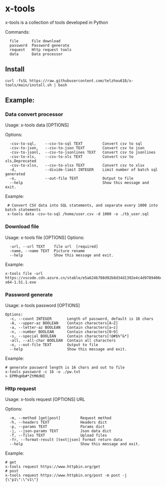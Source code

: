 # x-tools

x-tools is a collection of tools developed in Python

Commands:

```shell
  file      File download
  password  Password generate
  request   Http request tools
  data      Data processor
```

## Install

```shell
curl -fsSL https://raw.githubusercontent.com/telzhou618/x-tools/main/install.sh | bash
```

## Example:

### Data convert  processor

Usage: x-tools data [OPTIONS]

Options:

```shell
  -csv-to-sql,    --csv-to-sql TEXT         Convert csv to sql
  -csv-to-json,   --csv-to-json TEXT        Convert csv to json                           
  -csv-to-jsonl,  --csv-to-jsonlines TEXT   Convert csv to jsonlines    
  -csv-to-xls,    --csv-to-xls TEXT         Convert csv to xls,Deprecated
  -csv-to-xlsx,   --csv-to-xlsx TEXT        Convert csv to xlsx
  -d,             --divide-limit INTEGER    Limit number of batch sql generated
  -o,             --out-file TEXT           Output to file
  --help                                    Show this message and exit.
```

Example:

```shell
 # Convert CSV data into SQL statements, and separate every 1000 into batch statements
 x-tools data -csv-to-sql /home/user.csv -d 1000 -o ./tb_user.sql
```

### Download file

Usage: x-tools file [OPTIONS]
Options:

```shell
  -url, --url TEXT    file url  [required]
  -name, --name TEXT  Picture rename
  --help              Show this message and exit.
```

Example:

```shell
x-tools file -url https://vscode.cdn.azure.cn/stable/e5a624b788d92b8d34d1392e4c4d9789406efe8f/VSCodeUserSetup-x64-1.51.1.exe
```

### Password generate

Usage: x-tools password [OPTIONS]

```shell
Options:
  -c, --count INTEGER       Length of password, default is 16 chars
  -A, --upper-az BOOLEAN    Contain characters[A~Z]
  -a, --letter-az BOOLEAN   Contain characters[a~z]
  -n, --number BOOLEAN      Contain characters[0~9]
  -s, --special BOOLEAN     Contain characters[!@#$%^&*]
  -all, --all-char BOOLEAN  Contain all characters
  -o, --out-file TEXT       Output to file
  --help                    Show this message and exit.
```

Example:

```shell
# generate password length is 16 chars and out to file
x-tools password -c 16 -o ./pw.txt 
> EPMhqHb#*ZtM0dHI
```

### Http request

Usage: x-tools request [OPTIONS] URL

Options:

```shell
  -m, --method [get|post]         Request method
  -h, --headers TEXT              Headers dict
  -p, --params TEXT               Params dict
  -j, --json-params TEXT          Json data dict
  -f, --files TEXT                Upload files
  -fr, --format-result [text|json] Format return data
  --help                          Show this message and exit.
```

Example:

```shell
# get
x-tools request https://www.httpbin.org/get
# post
x-tools request https://www.httpbin.org/post -m post -j {\"p1\":\"v1\"}
```